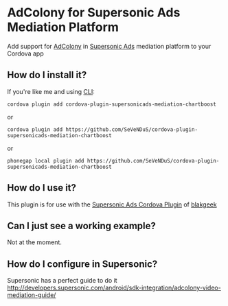 # AdColony for Supersonic Ads Mediation Platform
Add support for [AdColony](https://www.adcolony.com/) in [Supersonic Ads](https://www.supersonic.com/) mediation platform to your Cordova app

## How do I install it? ##

If you're like me and using [CLI](http://cordova.apache.org/):
```
cordova plugin add cordova-plugin-supersonicads-mediation-chartboost
```

or

```
cordova plugin add https://github.com/SeVeNDuS/cordova-plugin-supersonicads-mediation-chartboost
```

or

```
phonegap local plugin add https://github.com/SeVeNDuS/cordova-plugin-supersonicads-mediation-chartboost
```

## How do I use it? ##
This plugin is for use with the [Supersonic Ads Cordova Plugin](https://github.com/blakgeek/cordova-plugin-supersonicads/blob/master/README.md) of [blakgeek](https://github.com/blakgeek)

## Can I just see a working example?
Not at the moment.  

## How do I configure in Supersonic?
Supersonic has a perfect guide to do it 
http://developers.supersonic.com/android/sdk-integration/adcolony-video-mediation-guide/